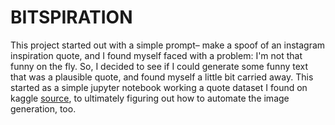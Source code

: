 # BITSPIRATION


This project started out with a simple prompt– make a spoof of an instagram inspiration quote, and I found myself faced with a problem: I'm not that funny on the fly. So, I decided to see if I could generate some funny text that was a plausible quote, and found myself a little bit carried away. This started as a simple jupyter notebook working a quote dataset I found on kaggle [source](https://www.kaggle.com/akmittal/quotes-dataset), to ultimately figuring out how to automate the image generation, too.


